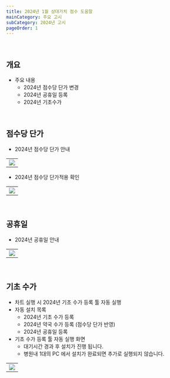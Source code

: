 ```yaml
---
title: 2024년 1월 상대가치 점수 도움말
mainCategory: 주요 고시
subCategory: 2024년 고시
pageOrder: 1
---
```


<br>

## 개요

- 주요 내용
    - 2024년 점수당 단가 변경
    - 2024년 공휴일 등록
    - 2024년 기초수가

<br>

## 점수당 단가

- 2024년 점수당 단가 안내
<table class="imgBox">
    <td class="imgBox">
        <a href="/images/{{page.url}}_1.png" target="_blank">
            <img class="minCenterSmallMid" src="/images/{{page.url}}_1.png">
        </a>
    </td>
</table>

- 2024년 점수당 단가적용 확인
<table class="imgBox">
    <td class="imgBox">
        <a href="/images/{{page.url}}_2.png" target="_blank">
            <img class="minCenter" src="/images/{{page.url}}_2.png">
        </a>
    </td>
</table>

<br>

## 공휴일 

- 2024년 공휴일 안내
<table class="imgBox">
    <td class="imgBox">
        <a href="/images/{{page.url}}_3.png" target="_blank">
            <img class="minCenterSmallMid" src="/images/{{page.url}}_3.png">
        </a>
    </td>
</table>

<br>

## 기초 수가

- 차트 실행 시 2024년 기초 수가 등록 툴 자동 실행
- 자동 설치 목록
    - 2024년 기초 수가 등록
    - 2024년 약국 수가 등록 (점수당 단가 반영)
    - 2024년 공휴일 등록
- 기초 수가 등록 툴 자동 실행 화면
    - 대기시간 경과 후 설치가 진행 됩니다.
    - 병원내 1대의 PC 에서 설치가 완료되면 추가로 실행되지 않습니다.
<table class="imgBox">
    <td class="imgBox">
        <a href="/images/{{page.url}}_4.png" target="_blank">
            <img class="minCenterSmallMid" src="/images/{{page.url}}_4.png">
        </a>
    </td>
</table>

